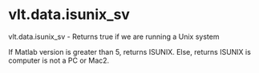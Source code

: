 # vlt.data.isunix_sv

  vlt.data.isunix_sv - Returns true if we are running a Unix system
 
   If Matlab version is greater than 5, returns ISUNIX.  Else,
   returns ISUNIX is computer is not a PC or Mac2.
